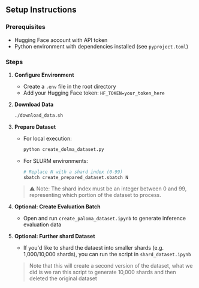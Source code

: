 ## Setup Instructions

### Prerequisites
- Hugging Face account with API token
- Python environment with dependencies installed (see `pyproject.toml`)

### Steps

1. **Configure Environment**
   - Create a `.env` file in the root directory
   - Add your Hugging Face token: `HF_TOKEN=your_token_here`

2. **Download Data**
   ```bash
   ./download_data.sh
   ```

3. **Prepare Dataset**
   - For local execution:
     ```bash
     python create_dolma_dataset.py
     ```
   - For SLURM environments:
     ```bash
     # Replace N with a shard index (0-99)
     sbatch create_prepared_dataset.sbatch N
     ```
   > ⚠️ Note: The shard index must be an integer between 0 and 99, representing which portion of the dataset to process.

4. **Optional: Create Evaluation Batch**
   - Open and run `create_paloma_dataset.ipynb` to generate inference evaluation data

5. **Optional: Further shard Dataset**
   - If you'd like to shard the dataest into smaller shards (e.g. 1,000/10,000 shards), you can run the script in `shard_dataset.ipynb`
   > Note that this will create a second version of the dataset, what we did is we ran this script to generate 10,000 shards and then deleted the original dataset
